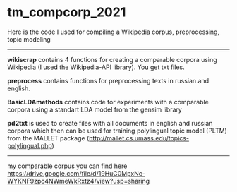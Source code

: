 # tm_compcorp_2021
Here is the code I used for compiling a Wikipedia corpus, preprocessing, topic modeling
***
 **wikiscrap** contains 4 functions for creating a comparable corpora using Wikipedia (I used the Wikipedia-API library). You get txt files.
 
 **preprocess** contains functions for preprocessing texts in russian and english. 
 
 **BasicLDAmethods** contains code for experiments with a comparable corpora using a standart LDA model from the gensim library
 
 **pd2txt** is used to create files with all documents in english and russian corpora which then can be used for training polylingual topic model (PLTM) from the MALLET package (http://mallet.cs.umass.edu/topics-polylingual.php)

 ***
 my comparable corpus you can find here https://drive.google.com/file/d/19HuC0MpxNc-WYKNF9zpc4NWmeWkRxtz4/view?usp=sharing
 
